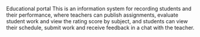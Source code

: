 Educational portal
This is an information system for recording students and their performance, where teachers can publish assignments, evaluate student work and view the rating score by subject, and students can view their schedule, submit work and receive feedback in a chat with the teacher.
